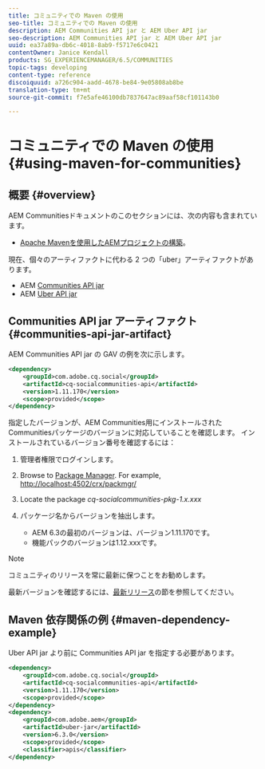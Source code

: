 ```yaml
---
title: コミュニティでの Maven の使用
seo-title: コミュニティでの Maven の使用
description: AEM Communities API jar と AEM Uber API jar
seo-description: AEM Communities API jar と AEM Uber API jar
uuid: ea37a89a-db6c-4018-8ab9-f5717e6c0421
contentOwner: Janice Kendall
products: SG_EXPERIENCEMANAGER/6.5/COMMUNITIES
topic-tags: developing
content-type: reference
discoiquuid: a726c904-aadd-4678-be84-9e05808ab8be
translation-type: tm+mt
source-git-commit: f7e5afe46100db7837647ac89aaf58cf101143b0

---
```



# コミュニティでの Maven の使用 {#using-maven-for-communities}

## 概要 {#overview}

AEM Communitiesドキュメントのこのセクションには、次の内容も含まれています。

* [Apache Mavenを使用したAEMプロジェクトの構築](../../help/sites-developing/ht-projects-maven.md)。

現在、個々のアーティファクトに代わる 2 つの「uber」アーティファクトがあります。

* AEM [Communities API jar](#communities-api-jar-artifact)
* AEM [Uber API jar](../../help/sites-developing/ht-projects-maven.md#what-is-the-uberjar)

## Communities API jar アーティファクト {#communities-api-jar-artifact}

AEM Communities API jar の GAV の例を次に示します。

```xml
<dependency>
    <groupId>com.adobe.cq.social</groupId>
    <artifactId>cq-socialcommunities-api</artifactId>
    <version>1.11.170</version>
    <scope>provided</scope>
</dependency>
```

指定したバージョンが、AEM Communities用にインストールされたCommunitiesパッケージのバージョンに対応していることを確認します。 インストールされているバージョン番号を確認するには：

1. 管理者権限でログインします。
1. Browse to [Package Manager](../../help/sites-administering/package-manager.md). For example, [http://localhost:4502/crx/packmgr/](http://localhost:4502/crx/packmgr/)

1. Locate the package *cq-socialcommunities-pkg-1.x.xxx*
1. パッケージ名からバージョンを抽出します。
   * AEM 6.3の最初のバージョンは、バージョン1.11.170です。
   * 機能パックのバージョンは1.12.xxxです。

>[!NOTE]
>
>コミュニティのリリースを常に最新に保つことをお勧めします。
>
>最新バージョンを確認するには、[最新リリース](deploy-communities.md#latest-releases)の節を参照してください。


## Maven 依存関係の例 {#maven-dependency-example}

Uber API jar より前に Communities API jar を指定する必要があります。

```xml
<dependency>
    <groupId>com.adobe.cq.social</groupId>
    <artifactId>cq-socialcommunities-api</artifactId>
    <version>1.11.170</version>
    <scope>provided</scope>
</dependency>
<dependency>
    <groupId>com.adobe.aem</groupId>
    <artifactId>uber-jar</artifactId>
    <version>6.3.0</version>
    <scope>provided</scope>
    <classifier>apis</classifier>
</dependency>
```
